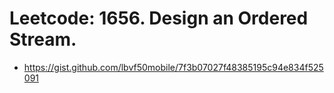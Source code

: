 
# Leetcode: 1656. Design an Ordered Stream.

- https://gist.github.com/lbvf50mobile/7f3b07027f48385195c94e834f525091